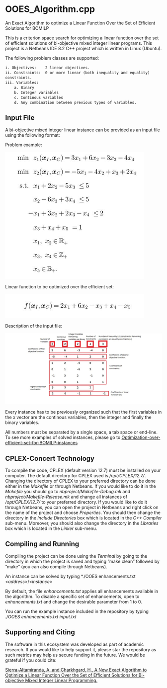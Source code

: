 # OOES_Algorithm.cpp
An Exact Algorithm to optimize a Linear Function Over the Set of Efficient Solutions for BOMILP

This is a criterion space search for optimizing a linear function over the set of efficient solutions of bi-objective mixed integer linear programs. This project is a Netbeans IDE 8.2 C++ project which is written in Linux (Ubuntu).

The following problem classes are supported:

    i. Objectives:    2 linear objectives.
    ii. Constraints:  0 or more linear (both inequality and equality) constraints.
    iii. Variables:
        a. Binary
        b. Integer variables
        c. Continous variables
        d. Any combination between previous types of variables.

## Input File
A bi-objective mixed integer linear instance can be provided as an input file using the following format:

Problem example:

![Images](/Images/Example.jpg)

Linear function to be optimized over the efficient set:

![Images](/Images/Obj_fun_example.jpg)

Description of the input file:

![Images](/Images/Input%20File.jpg)

Every instance has to be previously organized such that the first variables in the x vector are the continous variables, then the integer and finally the binary variables.

All numbers must be separated by a single space, a tab space or end-line. To see more examples of solved instances, please go to [Optimization-over-efficient-set-for-BOMILP-instances](https://github.com/alvsierra286/Optimization-over-efficient-set-for-BOMILP-instances.git)

## CPLEX-Concert Technology
To compile the code, CPLEX (default version 12.7) must be installed on your computer. The default directory for CPLEX used is */opt/CPLEX/12.7/*. Changing the directory of CPLEX to your preferred directory can be done either in the *Makefile* or through Netbeans. If you would like to do it in the *Makefile* you should go to *nbproject/Makefile-Debug.mk* and *nbproject/Makefile-Release.mk* and change all instances of */opt/CPLEX/12.7/* to your preferred directory. If you would like to do it through Netbeans, you can open the project in Netbeans and right click on the name of the project and choose *Properties*. You should then change the directory in the *Include Directories* box which is located in the *C++ Compiler* sub-menu. Moreover, you should also change the directory in the *Libraries* box which is located in the *Linker* sub-menu.

## Compiling and Running
Compiling the project can be done using the *Terminal* by going to the directory in which the project is saved and typing ”make clean” followed by ”make” (you can also compile through Netbeans).

An instance can be solved by typing
*./OOES enhancements.txt <*address*>/<*instance*>

By default, the file *enhancements.txt* applies all enhancements available in the algorithm. To disable a specific set of enhancements, open to *enhancements.txt* and change the desirable parameter from 1 to 0.

You can run the example instance included in the repository by typing
*./OOES enhancements.txt input.txt*

## Supporting and Citing
The software in this ecosystem was developed as part of academic research. If you would like to help support it, please star the repository as such metrics may help us secure funding in the future. We would be grateful if you could cite:

[Sierra-Altamiranda, A. and Charkhgard, H., A New Exact Algorithm to Optimize a Linear Function Over the Set of Efficient Solutions for Bi-objective Mixed Integer Linear Programming.](http://www.optimization-online.org/DB_FILE/2017/10/6262.pdf)

